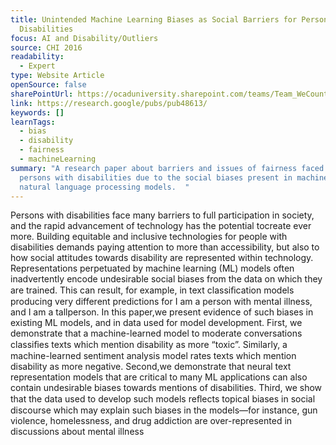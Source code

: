 ```yaml
---
title: Unintended Machine Learning Biases as Social Barriers for Persons with
  Disabilities
focus: AI and Disability/Outliers
source: CHI 2016
readability:
  - Expert
type: Website Article
openSource: false
sharePointUrl: https://ocaduniversity.sharepoint.com/teams/Team_WeCount/Shared%20Documents/Resources%20and%20Tools/Literature%20(curated)/Unintended%20machine%20learning%20biases%20as%20social%20barriers%20for%20persons%20with%20disabilities.pdf
link: https://research.google/pubs/pub48613/
keywords: []
learnTags:
  - bias
  - disability
  - fairness
  - machineLearning
summary: "A research paper about barriers and issues of fairness faced by
  persons with disabilities due to the social biases present in machine learning
  natural language processing models.  "
---
```

Persons with disabilities face many barriers to full participation in society, and the rapid advancement of technology has the potential tocreate ever more. Building equitable and inclusive technologies for people with disabilities demands paying attention to more than accessibility, but also to how social attitudes towards disability are represented within technology. Representations perpetuated by machine learning (ML) models often inadvertently encode undesirable social biases from the data on which they are trained. This can result, for example, in text classiﬁcation models producing very different predictions for I am a person with mental illness, and I am a tallperson. In this paper,we present evidence of such biases in existing ML models, and in data used for model development. First, we demonstrate that a machine-learned model to moderate conversations classiﬁes texts which mention disability as more “toxic”. Similarly, a machine-learned sentiment analysis model rates texts which mention disability as more negative. Second,we demonstrate that neural text representation models that are critical to many ML applications can also contain undesirable biases towards mentions of disabilities. Third, we show that the data used to develop such models reﬂects topical biases in social discourse which may explain such biases in the models—for instance, gun violence, homelessness, and drug addiction are over-represented in discussions about mental illness
